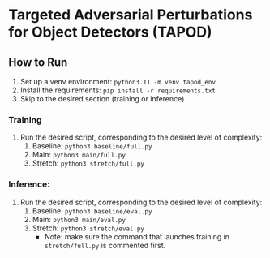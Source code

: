# Targeted Adversarial Perturbations for Object Detectors (TAPOD)



## How to Run
1. Set up a venv environment: `python3.11 -m venv tapod_env`
2. Install the requirements: `pip install -r requirements.txt`
3. Skip to the desired section (training or inference)

### Training
1. Run the desired script, corresponding to the desired level of complexity: 
    1. Baseline: `python3 baseline/full.py`
    2. Main: `python3 main/full.py`
    3. Stretch: `python3 stretch/full.py`

### Inference: 
1. Run the desired script, corresponding to the desired level of complexity: 
    1. Baseline: `python3 baseline/eval.py`
    2. Main: `python3 main/eval.py`
    3. Stretch: `python3 stretch/eval.py`
        * Note: make sure the command that launches training in `stretch/full.py` is commented first. 